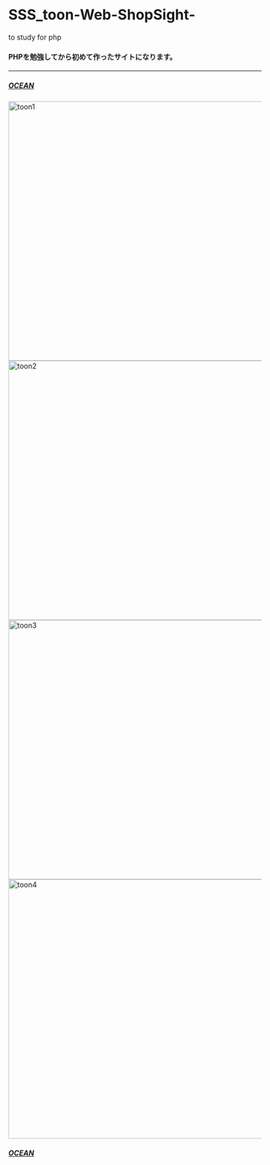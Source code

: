 # SSS_toon-Web-ShopSight-
to study for php 

#### PHPを勉強してから初めて作ったサイトになります。
*** 
##### [OCEAN](http://naonao.sumomo.ne.jp)

<img width="515" alt="toon1" src="https://user-images.githubusercontent.com/43961147/61708481-d6f3c180-ad87-11e9-801e-40b9f7640382.png">
<img width="515" alt="toon2" src="https://user-images.githubusercontent.com/43961147/61708487-dce9a280-ad87-11e9-8ad0-6a5e13284e40.png">
<img width="515" alt="toon3" src="https://user-images.githubusercontent.com/43961147/61708625-33ef7780-ad88-11e9-9326-2d13a2b727cb.png">
<img width="515" alt="toon4" src="https://user-images.githubusercontent.com/43961147/61708495-e115c000-ad87-11e9-902d-32cef600a041.png">

##### [OCEAN](http://naonao.sumomo.ne.jp)
